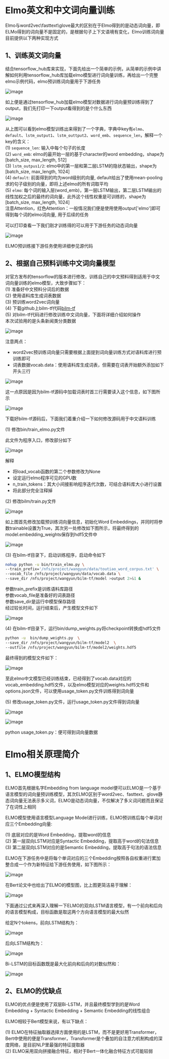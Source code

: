 Elmo英文和中文词向量训练
==========

Elmo与word2vec\fasttext\glove最大的区别在于Elmo得到的是动态词向量，即ELMo得到的词向量不是固定的，是根据句子上下文语境有变化，Elmo训练词向量目前提供以下两种实现方式

1、训练英文词向量
--------------
结合tensorflow_hub库来实现，下面先给出一个简单的示例，从简单的示例中讲解如何利用tensorflow_hub库加载elmo模型进行词向量训练，再给出一个完整elmo示例代码，elmo预训练词向量用于下游任务 

![image](https://github.com/zlsdu/Word-Embedding/blob/master/phone/elmo1.png)

如上便是通过tensorflow_hub加载elmo模型对数据进行词向量预训练得到了output，我们先打印一下output看得到的是个什么东西

![image](https://github.com/zlsdu/Word-Embedding/blob/master/phone/elmo2.png)

从上图可以看到elmo模型训练出来得到了一个字典，字典中key有`elmo`、`default`、`lstm_output1`、`lstm_outtput2`、`word_emb`、`sequence_len`，解释一个key的含义：<br>
(1) `sequence_len`: 输入中每个句子的长度<br>
(2) `word_emb`: elmo的最开始一层的基于character的word embedding，shape为[batch_size, max_length, 512]<br>
(3) `lstm_outpus1/2`: elmo中的第一层和第二层LSTM的隐状态输出，shape为[batch_size, max_length, 1024]<br>
(4) `default`: 前面得到的均为word级别的向量, default给出了使用mean-pooling求的句子级别的向量，即将上述elmo的所有词取平均<br>
(5) `elmo`: 每个词的输入层(word_emb)，第一层LSTM输出，第二层LSTM输出的线性加权之后的最终的词向量，此外这个线性权重是可训练的，shape为[batch_size, max_length, 1024]<br>
注意Attention，红色Attention：一般情况我们便是使用使用output['elmo']即可得到每个词的elmo词向量, 用于后续的任务<br>

可以打印查看一下我们刚才训练得的可以用于下游任务的动态词向量

![image](https://github.com/zlsdu/Word-Embedding/blob/master/phone/elmo3.png)

ELMO预训练接下游任务使用详细参见源代码<br>

2、根据自己预料训练中文词向量模型
--------------------------
对官方发布的tensorflow的版本进行修改，训练自己的中文预料得到适用于中文词向量训练的elmo模型，大致步骤如下：<br>
(1) 准备好中文预料分词后的数据<br>
(2) 使用语料库生成词表数据<br>
(3) 预训练word2vec词向量<br>
(4) 下载github上bilm-tf代码[bilm-tf](https://github.com/allenai/bilm-tf) <br>
(5) 对bilm-tf代码进行修改训练中文词向量，下面将详细介绍如何操作<br>
本次试验用的是头条新闻类分类数据<br>

![image](https://github.com/zlsdu/Word-Embedding/blob/master/phone/elmo4.png)

注意两点：<br>
* word2vec预训练词向量只需要根据上面提到词向量训练方式对语料库进行预训练即可<br>
* 词表数据vocab.data：使用语料库生成词表，但需要在词表开始额外添加如下开头三行

![image](https://github.com/zlsdu/Word-Embedding/blob/master/phone/elmo5.png)

这一点原因是因为bilm-tf源码中加载词表时首三行需要读入这个信息，如下图所示

![image](https://github.com/zlsdu/Word-Embedding/blob/master/phone/elmo6.png)

下载好bilm-tf源码后，下面我们着重介绍一下如何修改源码用于中文语料训练

(1) 修改bin/train_elmo.py文件<br>

此文件为程序入口，修改部分如下

![image](https://github.com/zlsdu/Word-Embedding/blob/master/phone/elmo7.png)

解释<br>
* 将load_vocab函数的第二个参数修改为None<br>
* 设定运行elmo程序可见的GPU数<br>
* n_train_tokens：其大小间接影响程序迭代次数，可结合语料库大小进行设置<br>
* 将此部分完全注释掉<br>

(2) 修改bilm/train.py文件<br>

![image](https://github.com/zlsdu/Word-Embedding/blob/master/phone/elmo8.png)

如上图首先修改加载预训练词向量信息，初始化Word Embeddings，并同时将参数trainable设置为True，其次另一处修改如下图所示，将最终得到的 
model.embedding_weights保存到hdf5文件中

![image](https://github.com/zlsdu/Word-Embedding/blob/master/phone/elmo9.png)


(3) 在bilm-tf目录下，启动训练程序，启动命令如下<br>

```Bash
nohup python -u bin/train_elmo.py \
--train_prefix='/nfs/project/wangyun/data/toutiao_word_corpus.txt' \
--vocab_file /nfs/project/wangyun/data/vocab.data \
--save_dir /nfs/project/wangyun/bilm-tf/model >output 2>&1 &
```

参数train_prefix是训练语料库路径<br>
参数vocab_file是准备好的词表路径<br>
参数save_dir是运行中模型保存路径<br>
经过较长时间，运行结束后，产生模型文件如下<br>

![image](https://github.com/zlsdu/Word-Embedding/blob/master/phone/elmo10.png)

(4) 在bilm-tf目录下，运行bin/dump_weights.py将checkpoint转换成hdf5文件<br>

```Bash
python -u  bin/dump_weights.py  \
--save_dir /nfs/project/wangyun/bilm-tf/model2  \
--outfile /nfs/project/wangyun/bilm-tf/model2/weights.hdf5
```

最终得到的模型文件如下：<br>

![image](https://github.com/zlsdu/Word-Embedding/blob/master/phone/elmo11.png)

至此elmo中文模型已经训练结束，已经得到了vocab.data对应的vocab_embedding.hdf5文件，以及elmo模型对应的weights.hdf5文件和options.json文件，可以使用usage_token.py文件训练得到词向量<br>

(5) 修改usage_token.py文件，运行usage_token.py文件得到词向量<br>

![image](https://github.com/zlsdu/Word-Embedding/blob/master/phone/elmo12.png)

![image](https://github.com/zlsdu/Word-Embedding/blob/master/phone/elmo13.png)

python usage_token.py：便可得到词向量数据



Elmo相关原理简介
===========

1、ELMO模型结构
------------

ELMO首先根据名字Embedding from language model便可以ELMO是一个基于语言模型的词向量预训练模型，其次ELMO区别于word2vec、fasttext、glove静态词向量无法表示多义词，ELMO是动态词向量，不仅解决了多义词问题而且保证了在词性上相同<br>

ELMO模型使用语言模型Language Model进行训练，ELMO预训练后每个单词对应三个Embedding向量:<br>

(1) 底层对应的是Word Embedding，提取word的信息<br>
(2) 第一层双向LSTM对应是Syntactic Embedding，提取高于word的句法信息<br>
(3) 第二层双向LSTM对应的是Semantic Embedding，提取高于句法的语法信息<br>

ELMO在下游任务中是将每个单词对应的三个Embedding按照各自权重进行累加整合成一个作为新特征给下游任务使用，如下图所示：

![image](https://github.com/zlsdu/Word-Embedding/blob/master/phone/elmo14.png)

在Bert论文中也给出了ELMO的模型图，比上图更简洁易于理解：

![image](https://github.com/zlsdu/Word-Embedding/blob/master/phone/elmo15.png)

下面通过公式来再深入理解一下ELMO的双向LSTM语言模型，有一个前向和后向的语言模型构成，目标函数是取这两个方向语言模型的最大似然<br>

给定N个tokens，前向LSTM结构为：<br>

![image](https://github.com/zlsdu/Word-Embedding/blob/master/phone/elmo16.png)

后向LSTM结构为：

![image](https://github.com/zlsdu/Word-Embedding/blob/master/phone/elmo17.png)

Bi-LSTM的目标函数既是最大化前向和后向的对数似然和：

![image](https://github.com/zlsdu/Word-Embedding/blob/master/phone/elmo18.png)


2、ELMO的优缺点
---------------

ELMO的优点便是使用了双层Bi-LSTM，并且最终模型学到的是Word Embedding + Syntactic Embedding + Semantic Embedding的线性组合<br>

ELMO相较于Bert模型来说，有以下缺点：<br>

(1) ELMO在特征抽取器选择方面使用的是LSTM，而不是更好用Transformer，Bert中使用的便是Transformer，Transformer是个叠加的自注意力机制构成的深度网络，是目前NLP里最强的特征提取器<br>
(2) ELMO采用双向拼接融合特征，相对于Bert一体化融合特征方式可能较弱<br>



